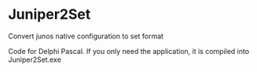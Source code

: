 # Juniper2Set
Convert junos native configuration to set format

Code for Delphi Pascal.
If you only need the application, it is compiled into Juniper2Set.exe
